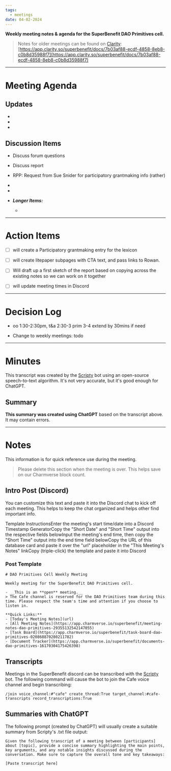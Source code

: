 ```yaml
---
tags:
  - meetings
date: 04-02-2024
---
```


**Weekly meeting notes & agenda for the SuperBenefit DAO Primitives cell.**

> Notes for older meetings can be found on [Clarity](https://app.clarity.so/superbenefit/docs/7b03af88-ecdf-4858-8eb8-c0b8d35988f7):
> [https://app.clarity.so/superbenefit/docs/7b03af88-ecdf-4858-8eb8-c0b8d35988f7](https://app.clarity.so/superbenefit/docs/7b03af88-ecdf-4858-8eb8-c0b8d35988f7)

---

# Meeting Agenda

## Updates

-  

- 

- 

## Discussion Items

- Discuss forum questions 

- Discuss report

- RPP: Request from Sue Snider for participatory grantmaking info (rather)

- 

- 

- **_Longer Items:_**

  -  

---

# Action Items

- [ ]  will create a Participatory grantmaking entry for the lexicon

- [ ]  will create litepaper subpages with CTA text, and pass links to Rowan.

- [ ]  Will draft up a first sketch of the report based on copying across the existing notes so we can work on it together

- [ ]  will update meeting times in Discord 

---

# Decision Log

- oo 1:30-2:30pm,
 t&a  2:30-3
 prim 3-4
 extend by 30mins if need

- Change to weekly meetings:
 todo
 

---

# Minutes

This transcript was created by the [Scripty](https://scripty.org/) bot using an open-source speech-to-text algorithm. It's not very accurate, but it's good enough for ChatGPT.

## Summary

**This summary was created using ChatGPT** based on the transcript above. It may contain errors.

> <Paste summary here>

---

# Notes

This information is for quick reference use during the meeting.

> Please delete this section when the meeting is over. This helps save on our Charmverse block count.

## Intro Post (Discord)

You can customize this text and paste it into the Discord chat to kick off each meeting. This helps to keep the chat organized and helps other find important info.

 

Template InstructionsEnter the meeting's start time/date into a Discord Timestamp GeneratorCopy the "Short Date" and "Short Time" output into the respective fields belowInput the meeting's end time, then copy the "Short Time" output into the end time field belowCopy the URL of this database card and paste it over the "url" placeholder in the "This Meeting's Notes" linkCopy (triple-click) the template and paste it into Discord

### Post Template

```
# DAO Primitives Cell Weekly Meeting

Weekly meeting for the SuperBenefit DAO Primitives cell.

- __This is an **open** meeting.__  
> The Cafe channel is reserved for the DAO Primitives team during this time. Please respect the team's time and attention if you choose to listen in.

**Quick Links:**
- [Today's Meeting Notes](url)  
- [All Meeting Notes](https://app.charmverse.io/superbenefit/meeting-notes-dao-primitives-29355132542147055)  
- [Task Board](https://app.charmverse.io/superbenefit/task-board-dao-primitives-020868870280211782)
- [Document Tracker](https://app.charmverse.io/superbenefit/documents-dao-primitives-16170304175426398)
```

## Transcripts

Meetings in the SuperBenefit discord can be transcribed with the [Scripty](https://scripty.org) bot. The following command will cause the bot to join the Cafe voice channel and begin transcribing:

```
/join voice_channel:#"cafe" create_thread:True target_channel:#cafe-transcripts record_transcriptions:True
```

## Summaries with ChatGPT

The following prompt (created by ChatGPT) will usually create a suitable summary from Scripty's .txt file output:

```
Given the following transcript of a meeting between [participants] about [topic], provide a concise summary highlighting the main points, key arguments, and any notable insights discussed during the conversation. Make sure to capture the overall tone and key takeaways:

[Paste transcript here]
```